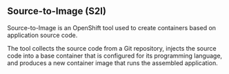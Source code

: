 ## Source-to-Image (S2I)
Source-to-Image is an OpenShift tool used to create containers based on application source code.

The tool collects the source code from a Git repository, injects the source code into a base container that is configured for its programming language, and produces a new container image that runs the assembled application.
